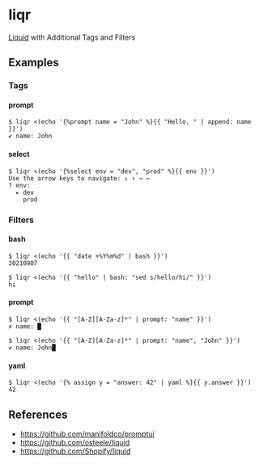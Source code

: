 # liqr

[Liquid](https://shopify.github.io/liquid/) with Additional Tags and Filters

## Examples

### Tags

#### prompt

```
$ liqr <(echo '{%prompt name = "John" %}{{ "Hello, " | append: name }}')
✔ name: John
```

#### select

```
$ liqr <(echo '{%select env = "dev", "prod" %}{{ env }}')
Use the arrow keys to navigate: ↓ ↑ → ←
? env:
  ▸ dev
    prod
```

### Filters

#### bash

```
$ liqr <(echo '{{ "date +%Y%m%d" | bash }}')
20210907
```

```
$ liqr <(echo '{{ "hello" | bash: "sed s/hello/hi/" }}')
hi
```

#### prompt

```
$ liqr <(echo '{{ "[A-Z][A-Za-z]*" | prompt: "name" }}')
✗ name: █
```

```
$ liqr <(echo '{{ "[A-Z][A-Za-z]*" | prompt: "name", "John" }}')
✔ name: John█
```

#### yaml

```
$ liqr <(echo '{% assign y = "answer: 42" | yaml %}{{ y.answer }}')
42
```

## References

* https://github.com/manifoldco/promptui
* https://github.com/osteele/liquid
* https://github.com/Shopify/liquid
